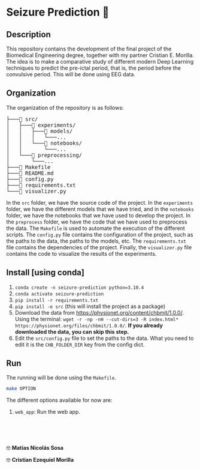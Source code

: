 # Seizure Prediction 🧠

## Description

This repository contains the development of the final project of the Biomedical Engineering degree, together with my partner Cristian E. Morilla. The idea is to make a comparative study of different modern Deep Learning techniques to predict the pre-ictal period, that is, the period before the convulsive period. This will be done using EEG data.



## Organization

The organization of the repository is as follows:

<pre>
├───📁 src/
│   ├───📁 experiments/
│   │   ├───📁 models/
│   │   │   └───...
│   │   └───📁 notebooks/
│   │       └───...
│   └───📁 preprocessing/
│       └───...
├───📄 Makefile
├───📄 README.md
├───📄 config.py
├───📄 requirements.txt
└───📄 visualizer.py
</pre>

In the `src` folder, we have the source code of the project. In the `experiments` folder, we have the different models that we have tried, and in the `notebooks` folder, we have the notebooks that we have used to develop the project. In the `preprocess` folder, we have the code that we have used to preprocess the data. The `Makefile` is used to automate the execution of the different scripts. The `config.py` file contains the configuration of the project, such as the paths to the data, the paths to the models, etc. The `requirements.txt` file contains the dependencies of the project. Finally, the `visualizer.py` file contains the code to visualize the results of the experiments.



## Install [using conda]

1. `conda create -n seizure-prediction python=3.10.4`
2. `conda activate seizure-prediction`
3. `pip install -r requirements.txt`
4. `pip install -e src` (this will install the project as a package)
5. Download the data from https://physionet.org/content/chbmit/1.0.0/. Using the terminal: `wget -r -np -nH --cut-dirs=3 -R index.html* https://physionet.org/files/chbmit/1.0.0/`. **If you already downloaded the data, you can skip this step.**
6. Edit the `src/config.py` file to set the paths to the data. What you need to edit it is the `CHB_FOLDER_DIR` key from the config dict.



## Run

The running will be done using the `Makefile`. 

```bash
make OPTION
```

The different options available for now are: 

1. `web_app`: Run the web app.




<br>
<br>
<br>

🤓 **Matías Nicolás Sosa**

🤓 **Cristian Ezequiel Morilla**